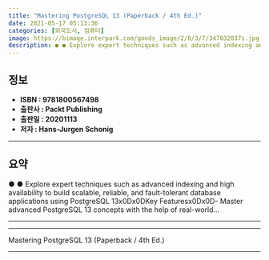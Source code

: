 ```yaml
---
title: "Mastering PostgreSQL 13 (Paperback / 4th Ed.)"
date: 2021-05-17 05:13:36
categories: [외국도서, 컴퓨터]
image: https://bimage.interpark.com/goods_image/2/0/3/7/347032037s.jpg
description: ● ● Explore expert techniques such as advanced indexing and high availability to build scalable, reliable, and fault-tolerant database applications using Post
---
```


## **정보**

- **ISBN : 9781800567498**
- **출판사 : Packt Publishing**
- **출판일 : 20201113**
- **저자 : Hans-Jurgen Schonig**

------



## **요약**

●  ●  Explore expert techniques such as advanced indexing and high availability to build scalable, reliable, and fault-tolerant database applications using PostgreSQL 13x0Dx0DKey Featuresx0Dx0D- Master advanced PostgreSQL 13 concepts with the help of real-world... 

------



------


Mastering PostgreSQL 13 (Paperback / 4th Ed.) 

------


